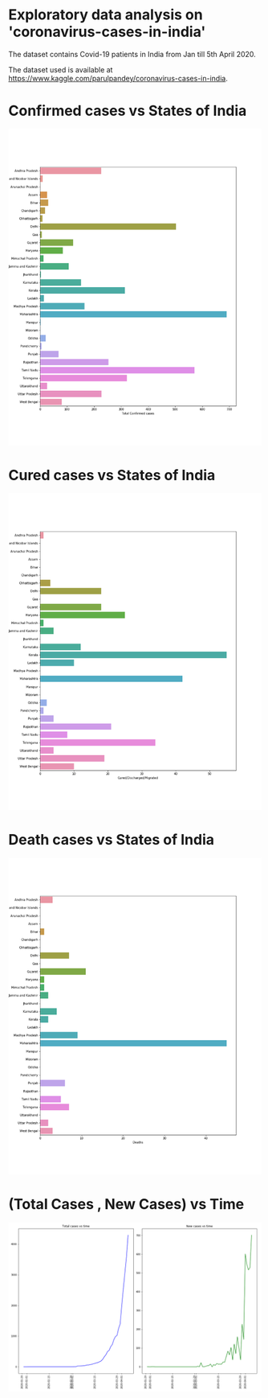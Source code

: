 # Exploratory data analysis on 'coronavirus-cases-in-india'

The dataset contains Covid-19 patients in India from Jan till 5th April 2020.

The dataset used is available at https://www.kaggle.com/parulpandey/coronavirus-cases-in-india.

# Confirmed cases vs States of India
![alt text](https://github.com/abhijithremesh/data-science-portfolio/blob/master/coronavirus-cases-in-india/images/Confirmed%20cases%20vs%20States%20of%20India.png)

# Cured cases vs States of India
![alt text](https://github.com/abhijithremesh/data-science-portfolio/blob/master/coronavirus-cases-in-india/images/Cured%20cases%20vs%20States%20of%20India.png)

# Death cases vs States of India
![alt text](https://github.com/abhijithremesh/data-science-portfolio/blob/master/coronavirus-cases-in-india/images/Death%20cases%20vs%20States%20of%20India.png)

# (Total Cases , New Cases) vs Time
![alt text](https://github.com/abhijithremesh/data-science-portfolio/blob/master/coronavirus-cases-in-india/images/Total%20Cases_New%20Cases%20vs%20Time.png)
